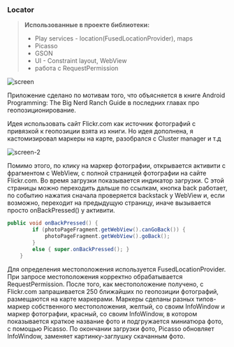 ### Locator
> **Использованные в проекте библиотеки:** 
> - Play services - location(FusedLocationProvider), maps
> - Picasso
> - GSON
> - UI - Constraint layout, WebView
> - работа с RequestPermission

![screen](https://user-images.githubusercontent.com/18750579/32324651-29eb9e8e-bfdd-11e7-95ef-1961a340144b.gif)

Приложение сделано по мотивам того, что объясняется в книге	Android Programming: The Big Nerd Ranch Guide в последних главах про геопозиционирование.

Идея использовать сайт Flickr.com как источник фотографий с привязкой к геопозиции взята из книги. Но идея дополнена, я кастомизировал маркеры на карте, разобрался с Cluster manager и т.д

![screen-2](https://user-images.githubusercontent.com/18750579/32324913-ffaaa6c8-bfdd-11e7-9de5-b522b1a8dae5.gif)

Помимо этого, по клику на маркер фотографии, открывается активити с фрагментом с WebView, с полной страницей фотографии на сайте Flickr.com. 
Во время загрузки показывается индикатор загрузки.
С этой страницы можно переходить дальше по ссылкам, кнопка back работает, по событию нажатия сначала проверяется backstack у WebView и, если возможно, переходит на предыдущую страницу, иначе вызывается просто onBackPressed() у активити.

```java
public void onBackPressed() {
        if (photoPageFragment.getWebView().canGoBack()) {
            photoPageFragment.getWebView().goBack();
        }
        else { super.onBackPressed(); }
    }
```

Для определения местоположения используется FusedLocationProvider. При запросе местоположения корректно обрабатывается RequestPermission.
После того, как местоположение получено, с Flickr.com запрашивается 250 ближайших по геопозиции фотографий, размещаются на карте маркерами.
Маркеры сделаны разных типов- маркер собственного местоположения, желтый, со своим InfoWindow и маркер фотографии, красный, со своим InfoWindow, в котором показывается краткое название фото и подгружается миниатюра фото, с помощью Picasso. 
По окончании загрузки фото, Picasso обновляет InfoWindow, заменяет картинку-заглушку скачанным фото. 
